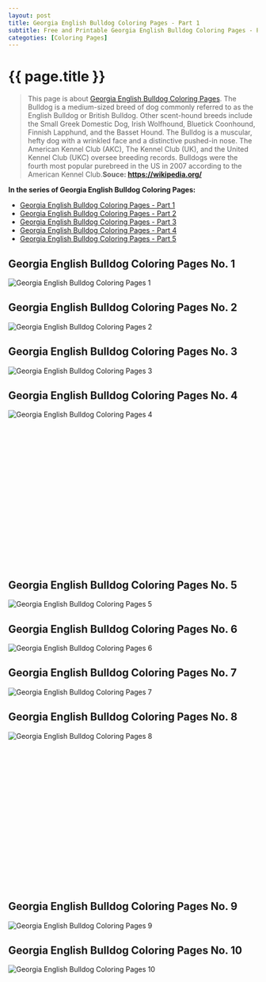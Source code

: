 ```yaml
---
layout: post
title: Georgia English Bulldog Coloring Pages - Part 1
subtitle: Free and Printable Georgia English Bulldog Coloring Pages - Part 1
categoties: [Coloring Pages]
---
```

{{ page.title }}
================
> This page is about [Georgia English Bulldog Coloring Pages](https://hoanghabelle.github.io/). The Bulldog is a medium-sized breed of dog commonly referred to as the English Bulldog or British Bulldog. Other scent-hound breeds include the Small Greek Domestic Dog, Irish Wolfhound, Bluetick Coonhound, Finnish Lapphund, and the Basset Hound. The Bulldog is a muscular, hefty dog with a wrinkled face and a distinctive pushed-in nose. The American Kennel Club (AKC), The Kennel Club (UK), and the United Kennel Club (UKC) oversee breeding records. Bulldogs were the fourth most popular purebreed in the US in 2007 according to the American Kennel Club.__Souce: https://wikipedia.org/__

**In the series of Georgia English Bulldog Coloring Pages:**

* [Georgia English Bulldog Coloring Pages - Part 1](https://hoanghabelle.github.io/2017/11/16/Georgia-English-Bulldog-Coloring-Pages-part-1.html)
* [Georgia English Bulldog Coloring Pages - Part 2](https://hoanghabelle.github.io/2017/11/16/Georgia-English-Bulldog-Coloring-Pages-part-2.html)
* [Georgia English Bulldog Coloring Pages - Part 3](https://hoanghabelle.github.io/2017/11/16/Georgia-English-Bulldog-Coloring-Pages-part-3.html)
* [Georgia English Bulldog Coloring Pages - Part 4](https://hoanghabelle.github.io/2017/11/16/Georgia-English-Bulldog-Coloring-Pages-part-4.html)
* [Georgia English Bulldog Coloring Pages - Part 5](https://hoanghabelle.github.io/2017/11/16/Georgia-English-Bulldog-Coloring-Pages-part-5.html)
## Georgia English Bulldog Coloring Pages No. 1
![Georgia English Bulldog Coloring Pages 1](https://hoanghabelle.github.io/img2/Georgia-English-Bulldog-Coloring-Pages%20(1).jpg "Georgia English Bulldog Coloring Pages 1")

## Georgia English Bulldog Coloring Pages No. 2
![Georgia English Bulldog Coloring Pages 2](https://hoanghabelle.github.io/img2/Georgia-English-Bulldog-Coloring-Pages%20(2).jpg "Georgia English Bulldog Coloring Pages 2")

## Georgia English Bulldog Coloring Pages No. 3
![Georgia English Bulldog Coloring Pages 3](https://hoanghabelle.github.io/img2/Georgia-English-Bulldog-Coloring-Pages%20(3).jpg "Georgia English Bulldog Coloring Pages 3")

## Georgia English Bulldog Coloring Pages No. 4
![Georgia English Bulldog Coloring Pages 4](https://hoanghabelle.github.io/img2/Georgia-English-Bulldog-Coloring-Pages%20(4).jpg "Georgia English Bulldog Coloring Pages 4")

<script async src="//pagead2.googlesyndication.com/pagead/js/adsbygoogle.js"></script><!-- Texxtonly --><ins class="adsbygoogle" style="display:inline-block;width:336px;height:280px" data-ad-client="ca-pub-6753140515841889" data-ad-slot="3207852233"></ins><script>(adsbygoogle = window.adsbygoogle || []).push({}); </script>

## Georgia English Bulldog Coloring Pages No. 5
![Georgia English Bulldog Coloring Pages 5](https://hoanghabelle.github.io/img2/Georgia-English-Bulldog-Coloring-Pages%20(5).jpg "Georgia English Bulldog Coloring Pages 5")

## Georgia English Bulldog Coloring Pages No. 6
![Georgia English Bulldog Coloring Pages 6](https://hoanghabelle.github.io/img2/Georgia-English-Bulldog-Coloring-Pages%20(6).jpg "Georgia English Bulldog Coloring Pages 6")

## Georgia English Bulldog Coloring Pages No. 7
![Georgia English Bulldog Coloring Pages 7](https://hoanghabelle.github.io/img2/Georgia-English-Bulldog-Coloring-Pages%20(7).jpg "Georgia English Bulldog Coloring Pages 7")

## Georgia English Bulldog Coloring Pages No. 8
![Georgia English Bulldog Coloring Pages 8](https://hoanghabelle.github.io/img2/Georgia-English-Bulldog-Coloring-Pages%20(8).jpg "Georgia English Bulldog Coloring Pages 8")

<script async src="//pagead2.googlesyndication.com/pagead/js/adsbygoogle.js"></script><!-- Texxtonly --><ins class="adsbygoogle" style="display:inline-block;width:336px;height:280px" data-ad-client="ca-pub-6753140515841889" data-ad-slot="3207852233"></ins><script>(adsbygoogle = window.adsbygoogle || []).push({}); </script>

## Georgia English Bulldog Coloring Pages No. 9
![Georgia English Bulldog Coloring Pages 9](https://hoanghabelle.github.io/img2/Georgia-English-Bulldog-Coloring-Pages%20(9).jpg "Georgia English Bulldog Coloring Pages 9")

## Georgia English Bulldog Coloring Pages No. 10
![Georgia English Bulldog Coloring Pages 10](https://hoanghabelle.github.io/img2/Georgia-English-Bulldog-Coloring-Pages%20(10).jpg "Georgia English Bulldog Coloring Pages 10")

